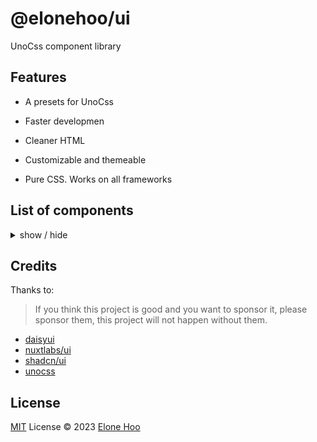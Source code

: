 <h1 >
@elonehoo/ui
</h1>

<p >
UnoCss component library
</p>

## Features

- A presets for UnoCss

- Faster developmen

- Cleaner HTML

- Customizable and themeable

- Pure CSS. Works on all frameworks

## List of components

<details>
<summary>
  show / hide
</summary>

- Elements
  - [x] Avatar
  - [x] Badge
  - [x] Button
  - [ ] Dropdown
  - [ ] Accordion
  - [x] Keyboard Key

- Forms
  - [x] Input
  - [x] Textarea
  - [x] Select
  - [ ] Checkbox
  - [ ] Radio
  - [x] Toggle
  - [ ] Range

- Data
  - [ ] Table

- Navigation
  - [ ] Menu
  - [ ] Pagination

- Overlays
  - [ ] Modal
  - [ ] Popover
  - [ ] Tooltip
  - [ ] Notification

- Layout
  - [x] Card
  - [ ] Container
  - [x] Skeleton

</details>

## Credits
Thanks to:

> If you think this project is good and you want to sponsor it, please sponsor them, this project will not happen without them.

- [daisyui](https://github.com/saadeghi/daisyui)
- [nuxtlabs/ui](https://github.com/nuxtlabs/ui)
- [shadcn/ui](https://github.com/shadcn/ui)
- [unocss](https://github.com/unocss/unocss)

## License

[MIT](./LICENSE) License © 2023 [Elone Hoo](https://github.com/elonehoo)
